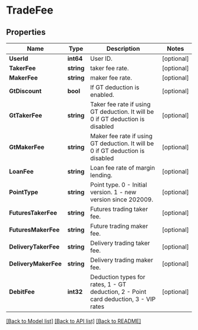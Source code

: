 # TradeFee

## Properties

Name | Type | Description | Notes
------------ | ------------- | ------------- | -------------
**UserId** | **int64** | User ID. | [optional] 
**TakerFee** | **string** | taker fee rate. | [optional] 
**MakerFee** | **string** | maker fee rate. | [optional] 
**GtDiscount** | **bool** | If GT deduction is enabled. | [optional] 
**GtTakerFee** | **string** | Taker fee rate if using GT deduction. It will be 0 if GT deduction is disabled | [optional] 
**GtMakerFee** | **string** | Maker fee rate if using GT deduction. It will be 0 if GT deduction is disabled | [optional] 
**LoanFee** | **string** | Loan fee rate of margin lending. | [optional] 
**PointType** | **string** | Point type. 0 - Initial version. 1 - new version since 202009. | [optional] 
**FuturesTakerFee** | **string** | Futures trading taker fee. | [optional] 
**FuturesMakerFee** | **string** | Future trading maker fee. | [optional] 
**DeliveryTakerFee** | **string** | Delivery trading taker fee. | [optional] 
**DeliveryMakerFee** | **string** | Delivery trading maker fee. | [optional] 
**DebitFee** | **int32** | Deduction types for rates, 1 - GT deduction, 2 - Point card deduction, 3 - VIP rates | [optional] 

[[Back to Model list]](../README.md#documentation-for-models) [[Back to API list]](../README.md#documentation-for-api-endpoints) [[Back to README]](../README.md)


